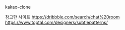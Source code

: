 kakao-clone

참고한 사이트
https://dribbble.com/search/chat%20room
https://www.toptal.com/designers/subtlepatterns/